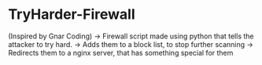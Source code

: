 # TryHarder-Firewall
(Inspired by Gnar Coding)
-> Firewall script made using python that tells the attacker to try hard.
-> Adds them to a block list, to stop further scanning
-> Redirects them to a nginx server, that has something special for them
